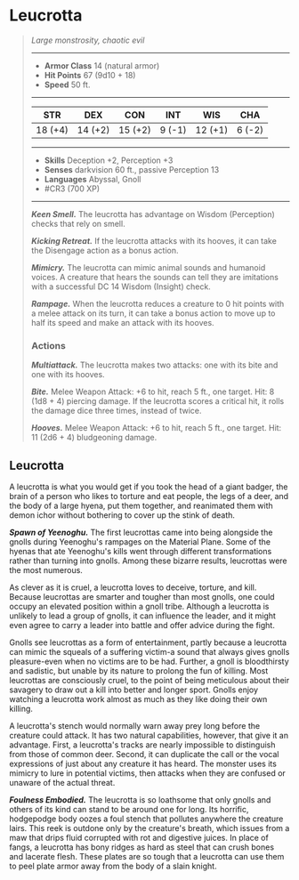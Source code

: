 # Leucrotta
>*Large monstrosity, chaotic evil*
>___
>- **Armor Class** 14 (natural armor)
>- **Hit Points** 67 (9d10 + 18)
>- **Speed** 50 ft.
>___
>|STR|DEX|CON|INT|WIS|CHA|
>|:---:|:---:|:---:|:---:|:---:|:---:|
>|18 (+4)|14 (+2)|15 (+2)|9 (-1)|12 (+1)|6 (-2)|
>___
>- **Skills** Deception +2, Perception +3
>- **Senses** darkvision 60 ft., passive Perception 13
>- **Languages** Abyssal, Gnoll
>- #CR3 (700 XP)
>___
>***Keen Smell.*** The leucrotta has advantage on Wisdom (Perception) checks that rely on smell.  
>
>***Kicking Retreat.*** If the leucrotta attacks with its hooves, it can take the Disengage action as a bonus action.  
>
>***Mimicry.*** The leucrotta can mimic animal sounds and humanoid voices. A creature that hears the sounds can tell they are imitations with a successful DC 14 Wisdom (Insight) check.  
>
>***Rampage.*** When the leucrotta reduces a creature to 0 hit points with a melee attack on its turn, it can take a bonus action to move up to half its speed and make an attack with its hooves.  
>
>### Actions
>***Multiattack.*** The leucrotta makes two attacks: one with its bite and one with its hooves.  
>
>***Bite.*** Melee Weapon Attack: +6 to hit, reach 5 ft., one target. Hit: 8 (1d8 + 4) piercing damage. If the leucrotta scores a critical hit, it rolls the damage dice three times, instead of twice.  
>
>***Hooves.*** Melee Weapon Attack: +6 to hit, reach 5 ft., one target. Hit: 11 (2d6 + 4) bludgeoning damage.

## Leucrotta

A leucrotta is what you would get if you took the head of a giant badger, the brain of a person who likes to torture and eat people, the legs of a deer, and the body of a large hyena, put them together, and reanimated them with demon ichor without bothering to cover up the stink of death.

***Spawn of Yeenoghu.***  The first leucrottas came into being alongside the gnolls during Yeenoghu's rampages on the Material Plane. Some of the hyenas that ate Yeenoghu's kills went through different transformations rather than turning into gnolls. Among these bizarre results, leucrottas were the most numerous.

As clever as it is cruel, a leucrotta loves to deceive, torture, and kill. Because leucrottas are smarter and tougher than most gnolls, one could occupy an elevated position within a gnoll tribe. Although a leucrotta is unlikely to lead a group of gnolls, it can influence the leader, and it might even agree to carry a leader into battle and offer advice during the fight.

Gnolls see leucrottas as a form of entertainment, partly because a leucrotta can mimic the squeals of a suffering victim-a sound that always gives gnolls pleasure-even when no victims are to be had. Further, a gnoll is bloodthirsty and sadistic, but unable by its nature to prolong the fun of killing. Most leucrottas are consciously cruel, to the point of being meticulous about their savagery to draw out a kill into better and longer sport. Gnolls enjoy watching a leucrotta work almost as much as they like doing their own killing.

A leucrotta's stench would normally warn away prey long before the creature could attack. It has two natural capabilities, however, that give it an advantage. First, a leucrotta's tracks are nearly impossible to distinguish from those of common deer. Second, it can duplicate the call or the vocal expressions of just about any creature it has heard. The monster uses its mimicry to lure in potential victims, then attacks when they are confused or unaware of the actual threat.

***Foulness Embodied.***  The leucrotta is so loathsome that only gnolls and others of its kind can stand to be around one for long. Its horrific, hodgepodge body oozes a foul stench that pollutes anywhere the creature lairs. This reek is outdone only by the creature's breath, which issues from a maw that drips fluid corrupted with rot and digestive juices. In place of fangs, a leucrotta has bony ridges as hard as steel that can crush bones and lacerate flesh. These plates are so tough that a leucrotta can use them to peel plate armor away from the body of a slain knight.